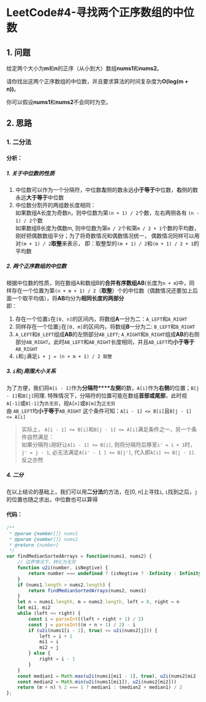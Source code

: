 # LeetCode#4-寻找两个正序数组的中位数
## 1. 问题
给定两个大小为**m**和**n**的正序（从小到大）数组**nums1**和**nums2**。

请你找出这两个正序数组的中位数，并且要求算法的时间复杂度为**O(log(m + n))**。

你可以假设**nums1**和**nums2**不会同时为空。
## 2. 思路
### 1. 二分法
#### 分析：
##### 1. 关于中位数的性质

1. 中位数可以作为一个分隔符，中位数**左**侧的数永远**小于等于**中位数，**右**侧的数永远**大于等于**中位数
2. 中位数分割开的两组数长度相同：  
如果数组A长度为奇数n，则中位数为第`(n + 1) / 2`个数，左右两侧各有 `(n - 1) / 2`个数  
如果数组B长度为偶数m, 则中位数为第`m / 2`个和第`m / 2 + 1`个数的平均数，刚好把偶数数组平分；为了将奇数情况和偶数情况统一， 偶数情况同样可以用对`(m + 1) / 2`**取整**来表示， 即：取整型的`(m + 1) / 2`和`(m + 1) / 2 + 1`的平均数

##### 2. 两个正序数组的中位数

根据中位数的性质，则在数组A和数组B的**合并有序数组AB**(长度为`n + m`)中，同样存在一个位置为第`(n + m + 1) / 2`（**取整**）个的中位数（偶数情况还要加上后面一个取平均值），将**AB**均分为**相同长度的两部分**  
即：  
1. 存在一个位置`i`在`[0, n]`的区间内，将数组**A**一分为二：`A_LEFT`和`A_RIGHT`
2. 同样存在一个位置`j`在`[0, m]`的区间内，将数组**B**一分为二: `B_LEFT`和`B_RIGHT`
3. `A_LEFT`和`B_LEFT`组成**AB**的左侧部分`AB_LEFT`; `A_RIGHT`和`B_RIGHT`组成**AB**的右侧部分`AB_RIGHT`。此时`AB_LEFT`和`AB_RIGHT`长度相同，并且`AB_LEFT`均**小于等于**`AB_RIGHT`
4. `i`和`j`满足`i + j = (n + m + 1) / 2 取整` 

##### 3. `i`和`j`周围大小关系
为了方便，我们将`A[i - 1]`作为**分隔符****左侧**的数，`A[i]`作为**右侧**的位置；`B[j - 1]`和`B[j]`同理. 特殊情况下，分隔符的位置可能在数组**首部或尾部**，此时视`A[-1]`或`B[-1]`为`负无穷`，视`A[n]`或`B[m]`为`正无穷`  
由 `AB_LEFT`均**小于等于**`AB_RIGHT` 这个条件可知：`A[i - 1] <= B[i]`且`B[j - 1] <= A[i]`
> 实际上， `A[i - 1] <= B[i]`和`B[j - 1] <= A[i]`满足条件之一，另一个条件自然满足：  
> 如果分隔符`i`刚好让`A[i - 1] <= B[i]`, 则将分隔符后移至`i' = i + 1`时，`j' = j - 1`, 必无法满足`A[i' - 1 ] <= B[j']`, 代入即`A[i] >= B[j - 1]`.  
> 反之亦然 

##### 4. 二分
在以上结论的基础上，我们可以用**二分法**的方法，在[0, n]上寻找`i`, `i`找到之后，`j`的位置也随之求出，中位数也可以算得

#### 代码：
```javascript
/**
 * @param {number[]} nums1
 * @param {number[]} nums2
 * @return {number}
 */
var findMedianSortedArrays = function(nums1, nums2) {
    // 边界情况下，转化为无穷
    function u2i(number, isNegtive) {
        return number === undefined ? (isNegtive ? -Infinity : Infinity) : number
    }
    if (nums1.length > nums2.length) {
        return findMedianSortedArrays(nums2, nums1)
    }
    let n = nums1.length, m = nums2.length, left = 0, right = n
    let mi1, mi2
    while (left <= right) {
        const i = parseInt((left + right + 1) / 2)
        const j = parseInt((m + n + 1) / 2) - i
        if (u2i(nums1[i - 1], true) <= u2i(nums2[j])) {
            left = i + 1
            mi1 = i
            mi2 = j
        } else {
            right = i - 1
        }
    }
    const median1 = Math.max(u2i(nums1[mi1 - 1], true), u2i(nums2[mi2 - 1], true))
    const median2 = Math.min(u2i(nums1[mi1]), u2i(nums2[mi2]))
    return (m + n) % 2 === 1 ? median1 : (median2 + median1) / 2
};

```

